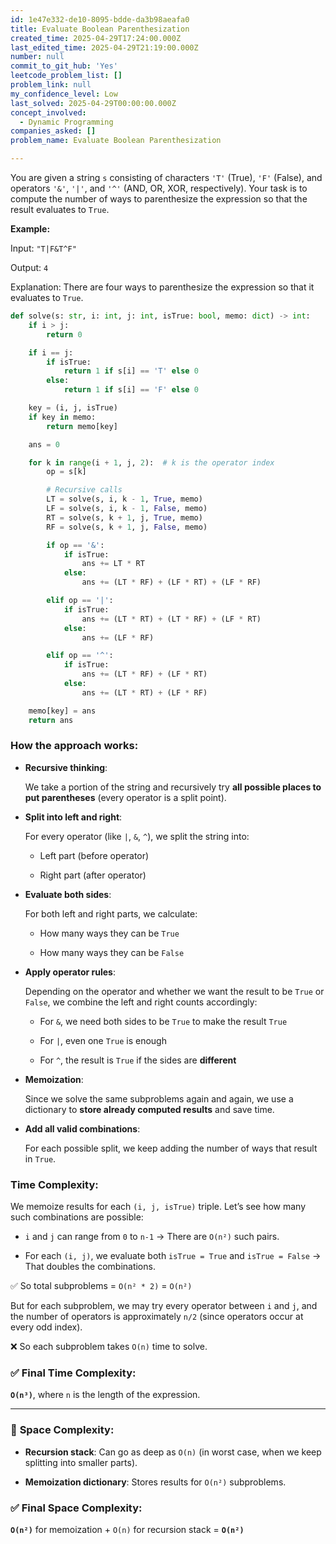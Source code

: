 ```yaml
---
id: 1e47e332-de10-8095-bdde-da3b98aeafa0
title: Evaluate Boolean Parenthesization
created_time: 2025-04-29T17:24:00.000Z
last_edited_time: 2025-04-29T21:19:00.000Z
number: null
commit_to_git_hub: 'Yes'
leetcode_problem_list: []
problem_link: null
my_confidence_level: Low
last_solved: 2025-04-29T00:00:00.000Z
concept_involved:
  - Dynamic Programming
companies_asked: []
problem_name: Evaluate Boolean Parenthesization

---
```


You are given a string `s` consisting of characters `'T'` (True), `'F'` (False), and operators `'&'`, `'|'`, and `'^'` (AND, OR, XOR, respectively). Your task is to compute the number of ways to parenthesize the expression so that the result evaluates to `True`.

**Example:**

Input: `"T|F&T^F"`

Output: `4`

Explanation: There are four ways to parenthesize the expression so that it evaluates to `True`.

```python
def solve(s: str, i: int, j: int, isTrue: bool, memo: dict) -> int:
    if i > j:
        return 0

    if i == j:
        if isTrue:
            return 1 if s[i] == 'T' else 0
        else:
            return 1 if s[i] == 'F' else 0

    key = (i, j, isTrue)
    if key in memo:
        return memo[key]

    ans = 0

    for k in range(i + 1, j, 2):  # k is the operator index
        op = s[k]

        # Recursive calls
        LT = solve(s, i, k - 1, True, memo)
        LF = solve(s, i, k - 1, False, memo)
        RT = solve(s, k + 1, j, True, memo)
        RF = solve(s, k + 1, j, False, memo)

        if op == '&':
            if isTrue:
                ans += LT * RT
            else:
                ans += (LT * RF) + (LF * RT) + (LF * RF)

        elif op == '|':
            if isTrue:
                ans += (LT * RT) + (LT * RF) + (LF * RT)
            else:
                ans += (LF * RF)

        elif op == '^':
            if isTrue:
                ans += (LT * RF) + (LF * RT)
            else:
                ans += (LT * RT) + (LF * RF)

    memo[key] = ans
    return ans

```

### How the approach works:

*   **Recursive thinking**:

    We take a portion of the string and recursively try **all possible places to put parentheses** (every operator is a split point).

*   **Split into left and right**:

    For every operator (like `|`, `&`, `^`), we split the string into:

    *   Left part (before operator)

    *   Right part (after operator)

*   **Evaluate both sides**:

    For both left and right parts, we calculate:

    *   How many ways they can be `True`

    *   How many ways they can be `False`

*   **Apply operator rules**:

    Depending on the operator and whether we want the result to be `True` or `False`, we combine the left and right counts accordingly:

    *   For `&`, we need both sides to be `True` to make the result `True`

    *   For `|`, even one `True` is enough

    *   For `^`, the result is `True` if the sides are **different**

*   **Memoization**:

    Since we solve the same subproblems again and again, we use a dictionary to **store already computed results** and save time.

*   **Add all valid combinations**:

    For each possible split, we keep adding the number of ways that result in `True`.

### **Time Complexity:**

We memoize results for each `(i, j, isTrue)` triple. Let’s see how many such combinations are possible:

*   `i` and `j` can range from `0` to `n-1` → There are `O(n²)` such pairs.

*   For each `(i, j)`, we evaluate both `isTrue = True` and `isTrue = False` → That doubles the combinations.

✅ So total subproblems = `O(n² * 2)` = `O(n²)`

But for each subproblem, we may try every operator between `i` and `j`, and the number of operators is approximately `n/2` (since operators occur at every odd index).

❌ So each subproblem takes `O(n)` time to solve.

### ✅ Final Time Complexity:

**`O(n³)`**, where `n` is the length of the expression.

***

### 💾 **Space Complexity:**

*   **Recursion stack**: Can go as deep as `O(n)` (in worst case, when we keep splitting into smaller parts).

*   **Memoization dictionary**: Stores results for `O(n²)` subproblems.

### ✅ Final Space Complexity:

**`O(n²)`** for memoization + `O(n)` for recursion stack = **`O(n²)`**
